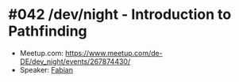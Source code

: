 # #042 /dev/night - Introduction to Pathfinding

* Meetup.com: https://www.meetup.com/de-DE/dev_night/events/267874430/
* Speaker: [Fabian](https://github.com/akuryou)
